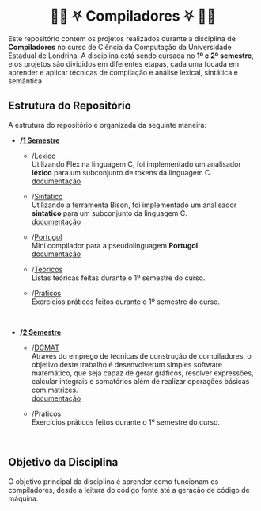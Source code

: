 <h1 align="center">
 🤘🏻 ⛧ Compiladores ⛧ 🤘🏻
</h1>

Este repositório contém os projetos realizados durante a disciplina de **Compiladores** no curso de Ciência da Computação da Universidade Estadual de Londrina. A disciplina está sendo cursada no **1º e 2º semestre**, e os projetos são divididos em diferentes etapas, cada uma focada em aprender e aplicar técnicas de compilação e análise lexical, sintática e semântica.

## Estrutura do Repositório

A estrutura do repositório é organizada da seguinte maneira:

- **/[1 Semestre](https://github.com/LuccaGiovane/UEL-Compiladores/tree/main/1%20Semestre)**
  
  - /[Lexico](https://github.com/LuccaGiovane/UEL-Compiladores/tree/main/1%20Semestre/Lexico)
    <br>Utilizando Flex na linguagem C, foi implementado um analisador **léxico** para um subconjunto de tokens da linguagem C.<br>
    [documentação](https://github.com/LuccaGiovane/UEL-Compiladores/blob/main/1%20Semestre/Lexico/AnalisadorLexico.pdf)
   
  - /[Sintatico](https://github.com/LuccaGiovane/UEL-Compiladores/tree/main/1%20Semestre/Sintatico)
    <br>Utilizando a ferramenta Bison, foi implementado um analisador **sintatico** para um subconjunto da linguagem C.<br>
    [documentação](https://github.com/LuccaGiovane/UEL-Compiladores/blob/main/1%20Semestre/Sintatico/AnalisadorSintatico.pdf)
    
  - /[Portugol](https://github.com/LuccaGiovane/UEL-Compiladores/tree/main/1%20Semestre/Portugol)
    <br>Mini compilador para a pseudolinguagem **Portugol**.<br>
    [documentação](https://github.com/LuccaGiovane/UEL-Compiladores/blob/main/1%20Semestre/Portugol/T1%20-%20Portugol.pdf)

  - /[Teoricos](https://github.com/LuccaGiovane/UEL-Compiladores/tree/main/1%20Semestre/Teoricos)
    <br>Listas teóricas feitas durante o 1º semestre do curso.

  - /[Praticos](https://github.com/LuccaGiovane/UEL-Compiladores/tree/main/1%20Semestre/Praticos)
    <br>Exercícios práticos feitos durante o 1º semestre do curso.

<br>

- **/[2 Semestre](https://github.com/LuccaGiovane/UEL-Compiladores/tree/main/2%20Semestre)**
  
  - /[DCMAT](https://github.com/LuccaGiovane/UEL-Compiladores/tree/main/2%20Semestre/DCMAT)
    <br>Através do emprego de técnicas de construção de compiladores, o objetivo deste trabalho é desenvolverum simples software matemático, que seja capaz de gerar gráficos,
    resolver expressões, calcular integrais e somatórios além de realizar operações básicas com matrizes.<br>
    [documentação](https://github.com/LuccaGiovane/UEL-Compiladores/blob/main/2%20Semestre/DCMAT/DCMAT.pdf)

  - /[Praticos](https://github.com/LuccaGiovane/UEL-Compiladores/tree/main/2%20Semestre/Praticos/Lista%2018)
    <br>Exercícios práticos feitos durante o 1º semestre do curso.


<br>

## Objetivo da Disciplina

O objetivo principal da disciplina é aprender como funcionam os compiladores, desde a leitura do código fonte até a geração de código de máquina.

